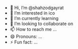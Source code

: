 - 👋 Hi, I’m @shahzodgayrat
- 👀 I’m interested in ico
- 🌱 I’m currently learning 
- 💞️ I’m looking to collaborate on 
- 📫 How to reach me ...
- 😄 Pronouns: ...
- ⚡ Fun fact: ...

<!---
shahzodgayrat/shahzodgayrat is a ✨ special ✨ repository because its `README.md` (this file) appears on your GitHub profile.
You can click the Preview link to take a look at your changes.
--->
